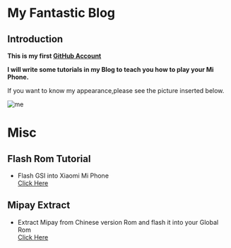 
# My Fantastic Blog
## Introduction
**This is my first [GitHub Account](https://github.com/jallenlau/jallenlau.github.io)**

**I will write some tutorials in my Blog to teach you how to play your Mi Phone.**

If you want to know my appearance,please see the picture inserted below.

![me](https://m.360buyimg.com/pop/jfs/t24772/84/231192659/11305/7193ec76/5b696af0Ne501395b.jpg)
# Misc
## Flash Rom Tutorial
- Flash GSI into Xiaomi Mi Phone  
[Click Here](https://github.com/jallenlau/jallenlau.github.io/blob/master/XiaomiMiPhoneFlashGSI.md)  

## Mipay Extract
- Extract Mipay from Chinese version Rom and flash it into your Global Rom  
[Click Here](https://github.com/jallenlau/jallenlau.github.io/blob/master/Mipay-extract.md)
